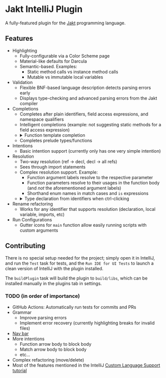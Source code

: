 # Jakt IntelliJ Plugin

A fully-featured plugin for the [Jakt](https://github.com/SerenityOS/jakt) programming language.

## Features

- Highlighting
    - Fully-configurable via a Color Scheme page
    - Material-like defaults for Darcula
    - Semantic-based. Examples:
        - Static method calls vs instance method calls
        - Mutable vs immutable local variables
- Validation
    - Flexible BNF-based language description detects parsing errors early
    - Displays type-checking and advanced parsing errors from the Jakt compiler
- Completions
    - Completes after plain identifiers, field access expressions, and namespace qualifiers
    - Intelligent completions (example: not suggesting static methods for a field access expression)
    - <details>
      <summary>Function template completion</summary>
      <img src="https://i.imgur.com/ruRKiDR.gif" />
      </details>
    - Completes prelude types/functions
- Intentions
    - Basic intention support (currently only has one very simple intention)
- Resolution
    - Two-way resolution (ref -> decl, decl -> all refs)
    - Sees through import statements
    - Complex resolution support. Example:
        - Function argument labels resolve to the respective parameter
        - Function parameters resolve to their usages in the function body (and _not_ the aforementioned argument labels)
        - Shorthand enum names in match cases and `is` expressions
    - <details>
      <summary>Type declaration from identifiers when ctrl-clicking</summary>
      <img src="https://i.imgur.com/AoIVqWF.gif" />
      </details>
- Rename refactoring
    - Works for any identifier that supports resolution (declaration, local variable, imports, etc)
- Run Configurations
    - Gutter icons for `main` function allow easily running scripts with custom arguments 

## Contributing

There is no special setup needed for the project; simply open it in IntelliJ, and run the `Test` task for tests, and
the `Run IDE for UI Tests` to launch a clean version of IntelliJ with the plugin installed. 

The `buildPlugin` task will build the plugin to `build/libs`, which can be installed manually in the plugins tab in
settings.

### TODO (in order of importance)

- GitHub Actions: Automatically run tests for commits and PRs
- Grammar
    - Improve parsing errors
    - Implement error recovery (currently highlighting breaks for invalid files)
- [Nav bar](https://plugins.jetbrains.com/docs/intellij/navbar.html)
- More intentions
    - Function arrow body to block body
    - Match arrow body to block body
    - etc...
- Complex refactoring (move/delete)
- Most of the features mentioned in the IntelliJ [Custom Language Support tutorial](https://plugins.jetbrains.com/docs/intellij/additional-minor-features.html)
